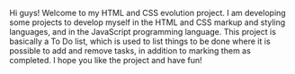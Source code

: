 Hi guys!
Welcome to my HTML and CSS evolution project. I am developing some projects to develop myself in the HTML and CSS markup and styling languages, and in the JavaScript programming language.
This project is basically a To Do list, which is used to list things to be done where it is possible to add and remove tasks, in addition to marking them as completed.
I hope you like the project and have fun!
